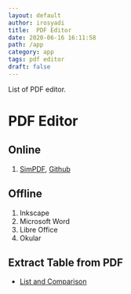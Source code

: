 ```yaml
---
layout: default
author: irosyadi
title:  PDF Editor
date: 2020-06-16 16:11:58
path: /app
category: app
tags: pdf editor
draft: false
---
```


List of PDF editor.

# PDF Editor

## Online
1. [SimPDF](https://simpdf.com/), [Github](https://github.com/shashanoid/Simpdf)

## Offline
1. Inkscape
2. Microsoft Word
3. Libre Office
4. Okular

## Extract Table from PDF
- [List and Comparison](https://github.com/camelot-dev/camelot/wiki/Comparison-with-other-PDF-Table-Extraction-libraries-and-tools#pdfplumber)
